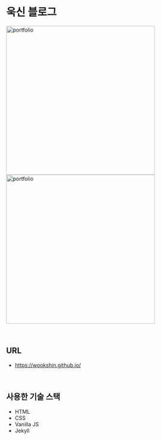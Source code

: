 # 욱신 블로그

<img src="https://wookshin.github.io/portfolio/imgs/projects/blog_white_list.png" width="400px" height="400px" title="portfolio" /> <img src="https://wookshin.github.io/portfolio/imgs/projects/blog_black_block.png" width="400px" height="400px" title="portfolio"/>

<br/>

## URL
 - https://wookshin.github.io/

<br/>

## 사용한 기술 스택

- HTML
- CSS
- Vanilla JS
- Jekyll
